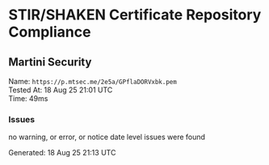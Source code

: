 # STIR/SHAKEN Certificate Repository Compliance

## Martini Security

Name: `https://p.mtsec.me/2e5a/GPflaDORVxbk.pem`\
Tested At: 18 Aug 25 21:01 UTC\
Time: 49ms

### Issues

no warning, or error, or notice date level issues were found

Generated: 18 Aug 25 21:13 UTC